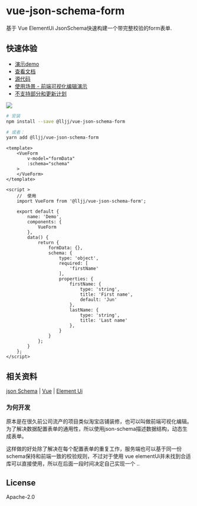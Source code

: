 # vue-json-schema-form
基于 Vue ElementUi JsonSchema快速构建一个带完整校验的form表单.

## 快速体验
* [演示demo](https://form.lljj.me/ "Vue JsonSchema Form Demo")
* [查看文档](https://vue-json-schema-form.lljj.me/ "Vue JsonSchema Docs")
* [源代码](https://github.com/lljj-x/vue-json-schema-form "Vue JsonSchema github")
* [使用场景 - 前端可视化编辑演示](https://form.lljj.me/vue-editor.html)
* [不支持部分和更新计划](https://vue-json-schema-form.lljj.me/zh/guide/todo.html)

![](https://7.luochongfei.top/vue-json-schema-form.gif?1)

``` bash
# 安装
npm install --save @lljj/vue-json-schema-form

# 或者：
yarn add @lljj/vue-json-schema-form
```

```vue
<template>
    <VueForm
        v-model="formData"
        :schema="schema"
    >
    </VueForm>
</template>

<script >
    //  使用
    import VueForm from '@lljj/vue-json-schema-form';

    export default {
        name: 'Demo',
        components: {
            VueForm
        },
        data() {
            return {
                formData: {},
                schema: {
                    type: 'object',
                    required: [
                        'firstName'
                    ],
                    properties: {
                        firstName: {
                            type: 'string',
                            title: 'First name',
                            default: 'Jun'
                        },
                        lastName: {
                            type: 'string',
                            title: 'Last name'
                        },
                    }
                }
            };
        }
    };
</script>
```
## 相关资料
[json Schema](https://json-schema.org/understanding-json-schema/index.html) |
[Vue](https://cn.vuejs.org/) |
[Element Ui](https://element.eleme.io/)

### 为何开发
原本是在很久前公司流产的项目类似淘宝店铺装修，也可以叫做前端可视化编辑。为了解决数据配置表单的通用性，所以使用json-schema描述数据结构，动态生成表单。

这样做的好处除了解决在每个配置表单的重复工作，服务端也可以基于同一份schema保持和前端一致的校验规则，不过对于使用 vue elementUi并未找到合适库可以直接使用，所以在后面一段时间决定自己实现一个 ..

## License
Apache-2.0

